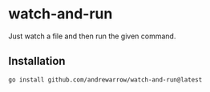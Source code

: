 # watch-and-run

Just watch a file and then run the given command.

## Installation

```bash
go install github.com/andrewarrow/watch-and-run@latest
```
